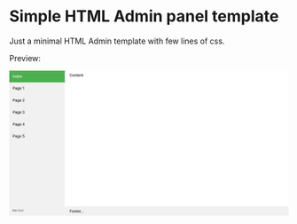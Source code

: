 # Simple HTML Admin panel template
Just a minimal HTML Admin template with few lines of css.

Preview:

![HTML admin panel](https://raw.githubusercontent.com/DaWe35/HTML-Admin-template/master/preview.jpg)
